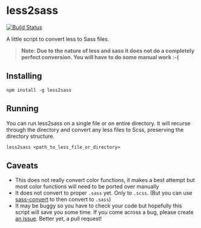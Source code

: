 less2sass
=========

[![Build Status](https://travis-ci.org/ekryski/less2sass.svg?branch=master)](https://travis-ci.org/ekryski/less2sass)

A little script to convert less to Sass files.

> **Note: Due to the nature of less and sass it does not do a completely perfect conversion. You will have to do some manual work :-(**

## Installing

`npm install -g less2sass`

## Running

You can run less2sass on a single file or on entire directory. It will recurse through the directory and convert any less files to Scss, preserving the directory structure.

`less2sass <path_to_less_file_or_directory>`

## Caveats

* This does not really convert color functions, it makes a best attempt but most color functions will need to be ported over manually
* It does not convert to proper `.sass` yet. Only to `.scss`. (But you can use [sass-convert](http://sass-lang.com/documentation/#sass-convert) to then convert to `.sass`)
* It may be buggy so you have to check your code but hopefully this script will save you some time. If you come across a bug, please create [an issue](https://github.com/ekryski/less2sass/issues). Better yet, a pull request!
